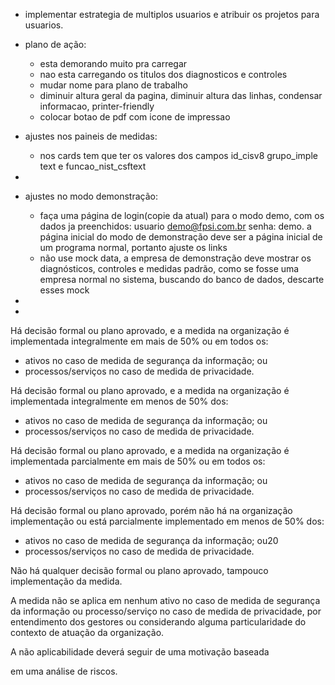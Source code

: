 - implementar estrategia de multiplos usuarios e atribuir os projetos para usuarios.
- plano de ação: 
    - esta demorando muito pra carregar
    - nao esta carregando os titulos dos diagnosticos e controles
    - mudar nome para plano de trabalho
    - diminuir altura geral da pagina, diminuir altura das linhas, condensar informacao, printer-friendly
    - colocar botao de pdf com icone de impressao

- ajustes nos paineis de medidas:
    -  nos cards tem que ter os valores dos campos id_cisv8  grupo_imple text e funcao_nist_csftext

- 
- ajustes no modo demonstração:
    - faça uma página de login(copie da atual) para o modo demo, com os dados ja preenchidos: usuario [demo@fpsi.com.br](mailto:demo@fpsi.com.br) senha: demo. a página inicial do modo de demonstração deve ser a página inicial de um programa normal, portanto ajuste os links
    - não use mock data, a empresa de demonstração deve mostrar os diagnósticos, controles e medidas padrão, como se fosse uma empresa normal no sistema, buscando do banco de dados, descarte esses mock
- 
- 


Há decisão formal ou plano aprovado, e a medida na organização é implementada integralmente em mais de 50% ou em todos os: 
- ativos no caso de medida de segurança da informação; ou 
- processos/serviços no caso de medida de privacidade.


Há decisão formal ou plano aprovado, e a medida na organização é implementada integralmente em menos de 50% dos:
- ativos no caso de medida de segurança da informação; ou
- processos/serviços no caso de medida de privacidade.

Há decisão formal ou plano aprovado, e a medida na organização é implementada parcialmente em mais de 50% ou em todos os:
- ativos no caso de medida de segurança da informação; ou
- processos/serviços no caso de medida de privacidade.

Há decisão formal ou plano aprovado, porém não há na organização implementação ou está parcialmente implementado em menos de 50% dos:
- ativos no caso de medida de segurança da informação; ou20
- processos/serviços no caso de medida de privacidade.

Não há qualquer decisão formal ou plano aprovado, tampouco implementação da medida.

A medida não se aplica em nenhum ativo no caso de medida de segurança da informação ou processo/serviço no caso de medida de privacidade, por entendimento dos gestores ou considerando alguma particularidade do contexto de atuação da organização.

A não aplicabilidade deverá seguir de uma motivação baseada

em uma análise de riscos.